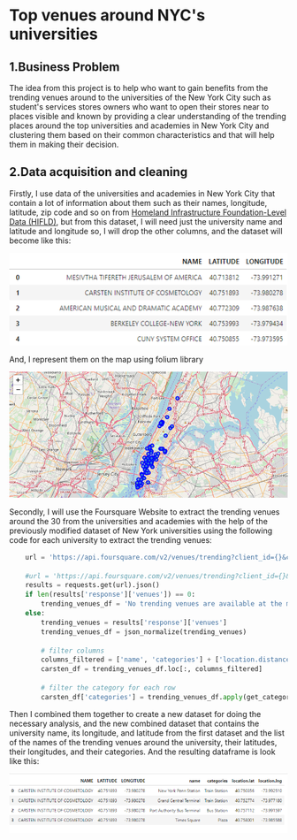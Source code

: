 # Top venues around NYC's universities

## 1.Business Problem

The idea from this project is to help who want to gain benefits from the trending venues around to the universities of the New York City such as student's services stores owners who want to open their stores near to places visible and known by providing a clear understanding of the trending places around the top universities and academies in New York City and clustering them based on their common characteristics and that will help them in making their decision.

## 2.Data acquisition and cleaning

Firstly, I use data of the universities and academies in New York City that contain a lot of information about them such as their names, longitude, latitude, zip code and so on from <a href='https://hifld-geoplatform.opendata.arcgis.com/'>Homeland Infrastructure Foundation-Level Data (HIFLD)</a>, but from this dataset, I will need just the university name and latitude and longitude so, I will drop the other columns, and the dataset will become like this:

<img src='1.png'>

And, I represent them on the map using folium library 

<img src='3.png'>

Secondly, I will use the Foursquare Website to extract the trending venues around the 30 from the universities and academies with the help of the previously modified dataset of New York universities using the following code for each university to extract the trending venues:


```python
    url = 'https://api.foursquare.com/v2/venues/trending?client_id={}&client_secret={}&ll={},{}&v={}&radius={}&limit={}'.format(CLIENT_ID, CLIENT_SECRET,NY_uni['LATITUDE'][1],NY_uni['LONGITUDE'][1], VERSION, RADIUS, LIMIT)

    #url = 'https://api.foursquare.com/v2/venues/trending?client_id={}&client_secret={}&ll={},{}&v={}'.format(CLIENT_ID, CLIENT_SECRET,, VERSION)
    results = requests.get(url).json()
    if len(results['response']['venues']) == 0:
        trending_venues_df = 'No trending venues are available at the moment!'
    else:
        trending_venues = results['response']['venues']
        trending_venues_df = json_normalize(trending_venues)
        
        # filter columns
        columns_filtered = ['name', 'categories'] + ['location.distance', 'location.city', 'location.postalCode', 'location.state', 'location.country', 'location.lat', 'location.lng']
        carsten_df = trending_venues_df.loc[:, columns_filtered]
        
        # filter the category for each row
        carsten_df['categories'] = trending_venues_df.apply(get_category_type, axis=1)
```

Then I combined them together to create a new dataset for doing the necessary analysis, and the new combined dataset that contains the university name, its longitude, and latitude from the first dataset and the list of the names of the trending venues around the university, their latitudes, their longitudes, and their categories. And the resulting dataframe is look like this:


<img src='2.png'>


```python

```
